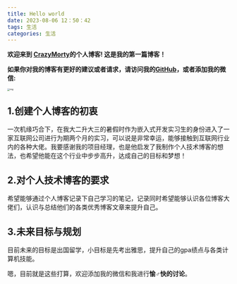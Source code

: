 ```yaml
---
title: Hello world
date: 2023-08-06 12：50：42
tags: 生活
categories: 生活
---
```



**欢迎来到 [CrazyMorty](https://crazymorty.com)的个人博客! 这是我的第一篇博客！** 

**如果你对我的博客有更好的建议或者请求，请访问我的[GitHub](https://github.com/babyblue916)，或者添加我的微信:**



<img src="https://babyblue916.oss-cn-shanghai.aliyuncs.com/img/wechat.png" alt="img" style="zoom:33%;" />







## 1.创建个人博客的初衷

一次机缘巧合下，在我大二升大三的暑假时作为嵌入式开发实习生的身份进入了一家互联网公司进行为期两个月的实习，可以说是非常幸运，能够接触到互联网行业内的各种大佬。我要感谢我的项目经理，也是他启发了我制作个人技术博客的想法，也希望他能在这个行业中步步高升，达成自己的目标和梦想！





## 2.对个人技术博客的要求

希望能够通过个人博客记录下自己学习的笔记，记录同时希望能够认识各位博客大佬们，认识与总结他们的各类优秀博客文章来提升自己。





## 3.未来目标与规划

目前未来的目标是出国留学，小目标是先考出雅思，提升自己的gpa绩点与各类计算机技能。

嗯，目前就是这些打算，欢迎添加我的微信和我进行**愉♂快的讨论**。
